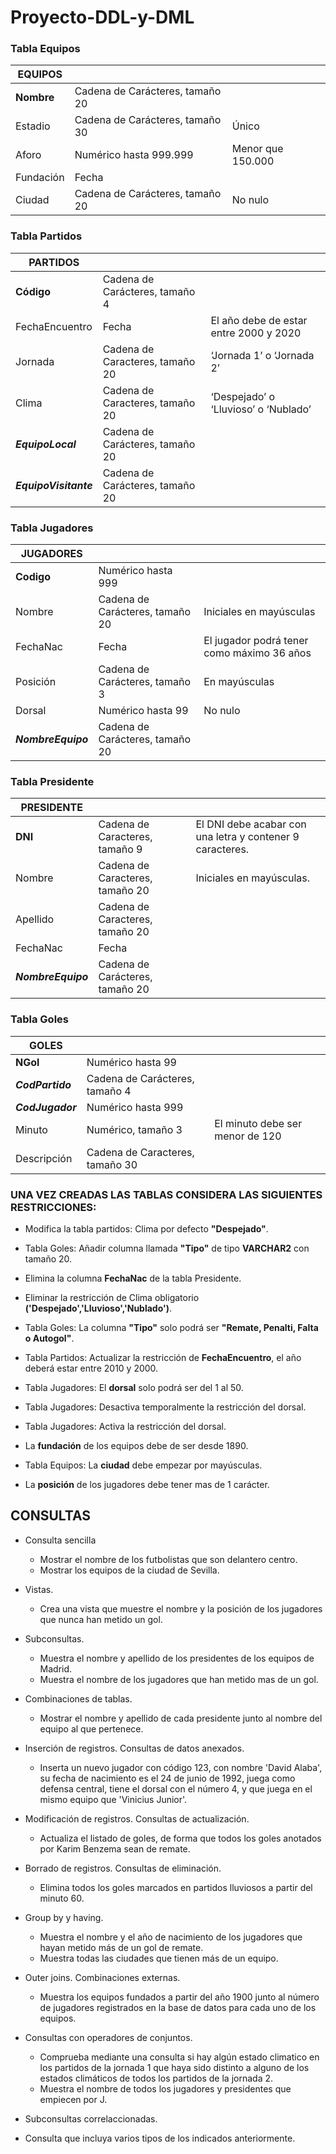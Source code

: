 # Proyecto-DDL-y-DML

### Tabla Equipos

|  			**EQUIPOS** 		 |                                   |                     |
|---------------|-----------------------------------|---------------------|
|  			**Nombre** 		  |  			Cadena 			de Carácteres, tamaño 20 		 |  			   			 		               |
|  			Estadio 		     |  			Cadena 			de Carácteres, tamaño 30 		 |  			Único 		             |
|  			Aforo 		       |  			Numérico 			hasta 999.999 		          |  			Menor 			que 150.000 		 |
|  			Fundación 		   |  			Fecha 		                           |  			   			 		               |
|  			Ciudad 		      |  			Cadena 			de Carácteres, tamaño 20 		 |  			No 			nulo 		           |

### Tabla Partidos

|  			**PARTIDOS** 		                |                                   |                                          |
|-------------------------------|-----------------------------------|------------------------------------------|
|  			**Código** 		                  |  			Cadena 			de Carácteres, tamaño 4 		  |  			   			 		                                    |
|  			FechaEncuentro 		              |  			Fecha 		                           |  			El 			año debe de estar entre 2000 y 2020 		 |
|  			Jornada 		                     |  			Cadena 			de Caracteres, tamaño 20 		 |  			‘Jornada 1’ o ‘Jornada 			2’ 		              |
|  			Clima 		                       |  			Cadena 			de Caracteres, tamaño 20 		 |  			‘Despejado’ 			o ‘Lluvioso’ o ‘Nublado’ 		   |
|  			***EquipoLocal*** 		     |  			Cadena 			de Carácteres, tamaño 20 		 |  			   			 		                                    |
|  			***EquipoVisitante*** 		 |  			Cadena 			de Carácteres, tamaño 20 		 |  			   			 		                                    |

### Tabla Jugadores

|  			**JUGADORES** 		      |                                   |                                              |
|----------------------|-----------------------------------|----------------------------------------------|
|  			**Codigo** 		         |  			Numérico 			hasta 999 		              |  			   			 		                                        |
|  			Nombre 		             |  			Cadena 			de Carácteres, tamaño 20 		 |  			Iniciales 			en mayúsculas 		                    |
|  			FechaNac 		           |  			Fecha 		                           |  			El 			jugador podrá tener como máximo 36 años 		 |
|  			Posición 		           |  			Cadena 			de Carácteres, tamaño 3 		  |  			En 			mayúsculas 		                              |
|  			Dorsal 		             |  			Numérico 			hasta 99 		               |  			No 			nulo 		                                    |
|  			***NombreEquipo*** 		 |  			Cadena 			de Carácteres, tamaño 20 		 |  			   			 		                                        |

### Tabla Presidente

|  			**PRESIDENTE** 		     |                                   |                                                             |
|----------------------|-----------------------------------|-------------------------------------------------------------|
|  			**DNI** 		            |  			Cadena 			de Caracteres, tamaño 9 		  |  			El 			DNI debe acabar con una letra y contener 9 caracteres. 		 |
|  			Nombre 		             |  			Cadena 			de Caracteres, tamaño 20 		 |  			Iniciales 			en mayúsculas. 		                                  |
|  			Apellido 		           |  			Cadena 			de Caracteres, tamaño 20 		 |  			   			 		                                                       |
|  			FechaNac 		           |  			Fecha 		                           |  			   			 		                                                       |
|  			***NombreEquipo*** 		 |  			Cadena 			de Carácteres, tamaño 20 		 |  			   			 		                                                       |

### Tabla Goles

|  			**GOLES** 		        |                                   |                                   |
|--------------------|-----------------------------------|-----------------------------------|
|  			**NGol** 		         |  			Numérico 			hasta 99 		               |  			   			 		                             |
|  			***CodPartido*** 		 |  			Cadena 			de Carácteres, tamaño 4 		  |  			   			 		                             |
|  			***CodJugador*** 		 |  			Numérico 			hasta 999 		              |  			   			 		                             |
|  			Minuto 		           |  			Numérico, 			tamaño 3 		              |  			El 			minuto debe ser menor de 120 		 |
|  			Descripción 		      |  			Cadena 			de Caracteres, tamaño 30 		 |  			   			 		                             |


### UNA VEZ CREADAS LAS TABLAS CONSIDERA LAS SIGUIENTES RESTRICCIONES:

- Modifica la tabla partidos: Clima por defecto **"Despejado"**.

- Tabla Goles: Añadir columna llamada **"Tipo"** de tipo **VARCHAR2** con tamaño 20.

- Elimina la columna **FechaNac** de la tabla Presidente.

- Eliminar la restricción de Clima obligatorio **('Despejado','Lluvioso','Nublado')**.

- Tabla Goles: La columna **"Tipo"** solo podrá ser **"Remate, Penalti, Falta o Autogol"**.

- Tabla Partidos: Actualizar la restricción de **FechaEncuentro**, el año deberá estar entre 2010 y 2000.

- Tabla Jugadores: El **dorsal** solo podrá ser del 1 al 50.

- Tabla Jugadores: Desactiva temporalmente la restricción del dorsal.

- Tabla Jugadores: Activa la restricción del dorsal.

- La **fundación** de los equipos debe de ser desde 1890.

- Tabla Equipos: La **ciudad** debe empezar por mayúsculas.

- La **posición** de los jugadores debe tener mas de 1 carácter.


## CONSULTAS

- Consulta sencilla
    - Mostrar el nombre de los futbolistas que son delantero centro.
    - Mostrar los equipos de la ciudad de Sevilla.

- Vistas.
    - Crea una vista que muestre el nombre y la posición de los jugadores que nunca han metido un gol.

- Subconsultas.
    - Muestra el nombre y apellido de los presidentes de los equipos de Madrid.
    - Muestra el nombre de los jugadores que han metido mas de un gol.

- Combinaciones de tablas.
    - Mostrar el nombre y apellido de cada presidente junto al nombre del equipo al que pertenece.

- Inserción de registros. Consultas de datos anexados.
    - Inserta un nuevo jugador con código 123, con nombre 'David Alaba', su fecha de nacimiento es el 24 de junio de 1992, juega como defensa central, tiene el dorsal con el número 4, y que juega en el mismo equipo que 'Vinicius Junior'.

- Modificación de registros. Consultas de actualización.
    - Actualiza el listado de goles, de forma que todos los goles anotados por Karim Benzema sean de remate.

- Borrado de registros. Consultas de eliminación.
    - Elimina todos los goles marcados en partidos lluviosos a partir del minuto 60.

- Group by y having.
    - Muestra el nombre y el año de nacimiento de los jugadores que hayan metido más de un gol de remate.
    - Muestra todas las ciudades que tienen más de un equipo.    

- Outer joins. Combinaciones externas.
    - Muestra los equipos fundados a partir del año 1900 junto al número de jugadores registrados en la base de datos para cada uno de los equipos.

- Consultas con operadores de conjuntos.
    - Comprueba mediante una consulta si hay algún estado climatico en los partidos de la jornada 1 que haya sido distinto a alguno de los estados climáticos de todos los partidos de la jornada 2.
    - Muestra el nombre de todos los jugadores y presidentes que empiecen por J. 

- Subconsultas correlaccionadas.
- Consulta que incluya varios tipos de los indicados anteriormente.